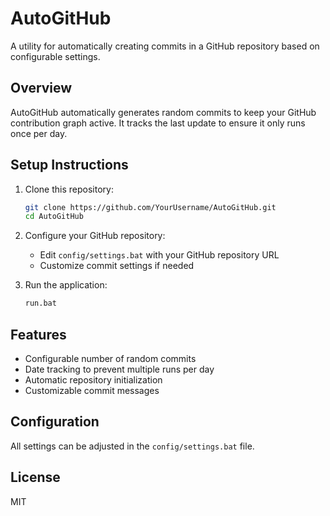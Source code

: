 # AutoGitHub

A utility for automatically creating commits in a GitHub repository based on configurable settings.

## Overview
AutoGitHub automatically generates random commits to keep your GitHub contribution graph active. It tracks the last update to ensure it only runs once per day.

## Setup Instructions

1. Clone this repository:
    ```bash
    git clone https://github.com/YourUsername/AutoGitHub.git
    cd AutoGitHub
    ```

2. Configure your GitHub repository:
    - Edit `config/settings.bat` with your GitHub repository URL
    - Customize commit settings if needed

3. Run the application:
    ```bash
    run.bat
    ```

## Features
- Configurable number of random commits
- Date tracking to prevent multiple runs per day
- Automatic repository initialization
- Customizable commit messages

## Configuration
All settings can be adjusted in the `config/settings.bat` file.

## License
MIT